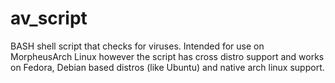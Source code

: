 # av_script
BASH shell script that checks for viruses. Intended for use on MorpheusArch Linux however the script has cross distro support and works on Fedora, Debian based distros (like Ubuntu) and native arch linux support.
